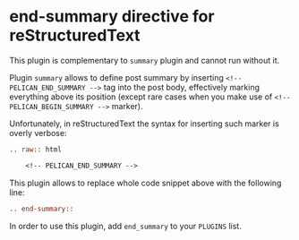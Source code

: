 end-summary directive for reStructuredText
==========================================

This plugin is complementary to `summary` plugin and cannot run without it.

Plugin `summary` allows to define post summary by inserting `<!-- PELICAN_END_SUMMARY -->` tag into the post body, effectively marking everything above its position (except rare cases when you make use of `<!-- PELICAN_BEGIN_SUMMARY -->` marker).

Unfortunately, in reStructuredText the syntax for inserting such marker is overly verbose:

```rst
.. raw:: html

    <!-- PELICAN_END_SUMMARY -->
```

This plugin allows to replace whole code snippet above with the following line:

```rst
.. end-summary::
```

In order to use this plugin, add `end_summary` to your `PLUGINS` list.